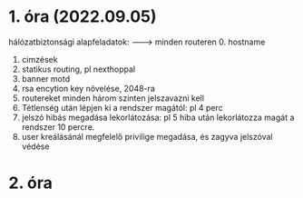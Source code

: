 # 1. óra (2022.09.05)
hálózatbiztonsági alapfeladatok: ---> minden routeren
0. hostname
1. cimzések
2. statikus routing, pl nexthoppal
3. banner motd
4. rsa encytion key növelése, 2048-ra 
5. routereket minden három szinten jelszavazni kell
6. Tétlenség után lépjen ki a rendszer magától: pl 4 perc
7. jelszó hibás megadása lekorlátozása: pl 5 hiba után lekorlátozza magát a rendszer 10 percre.
8. user kreálásánál megfelelő privilige megadása, és zagyva jelszóval védése 

# 2. óra